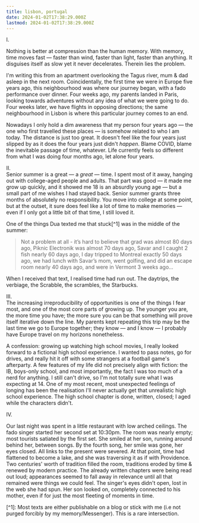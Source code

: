 ```yaml
---
title: lisbon, portugal
date: 2024-01-02T17:38:29.000Z
lastmod: 2024-01-02T17:38:29.000Z
---
```

I.

Nothing is better at compression than the human memory. With memory, time moves fast — faster than wind, faster than light, faster than anything. It disguises itself as slow yet it never decelerates. Therein lies the problem.

I'm writing this from an apartment overlooking the Tagus river, mum & dad asleep in the next room. Coincidentally, the first time we were in Europe five years ago, this neighbourhood was where our journey began, with a fado performance over dinner. Four weeks ago, my parents landed in Paris, looking towards adventures without any idea of what we were going to do. Four weeks later, we have flights in opposing directions; the same neighbourhood in Lisbon is where this particular journey comes to an end.

Nowadays I only hold a dim awareness that my person four years ago — the one who first travelled these places — is somehow related to who I am today. The distance is just too great. It doesn't feel like the four years just slipped by as it does the four years just didn't *happen*. Blame COVID, blame the inevitable passage of time, whatever. Life currently feels so different from what I was doing four months ago, let alone four years.

II.\
Senior summer is a great — a *great* — time. I spent most of it away, hanging out with college-aged people and adults. That part was good — it made me grow up quickly, and it showed me 18 is an absurdly young age — but a small part of me wishes I had stayed back. Senior summer grants three months of absolutely no responsibility. You move into college at some point, but at the outset, it sure does feel like a lot of time to make memories — even if I only got a little bit of that time, I still loved it.

One of the things Dua texted me that stuck\[^1] was in the middle of the summer:

> Not a problem at all - it’s hard to believe that grad was almost 80 days ago, Piknic Electronik was almost 70 days ago, Savar and I caught 2 fish nearly 60 days ago, I day tripped to Montreal exactly 50 days ago, we had lunch with Savar’s mom, went golfing, and did an escape room nearly 40 days ago, and were in Vermont 3 weeks ago…

When I received that text, I realised time had run out. The daytrips, the verbiage, the Scrabble, the scrambles, the Starbucks.

III.\
The increasing irreproducibility of opportunities is one of the things I fear most, and one of the most core parts of growing up. The younger you are, the more time you have; the more sure you can be that something will prove itself iterative down the line. My parents kept repeating this trip may be the last time we go to Europe together; they know — and I know — I probably have Europe travel on my horizons nonetheless.

A confession: growing up watching high school movies, I really looked forward to a fictional high school experience. I wanted to pass notes, go for drives, and really hit it off with some strangers at a football game's afterparty. A few features of my life did not precisely align with fiction: the IB, boys-only school, and most importantly, the fact I was too much of a nerd for anything. I still can't drive, so I'm not totally sure what I was expecting at 14. One of my most recent, most unexpected feelings of longing has been the realisation I'll never actually get that unrealistic high school experience. The high school chapter is done, written, closed; I aged while the characters didn't.

IV.

Our last night was spent in a little restaurant with low arched ceilings. The fado singer started her second set at 10:30pm. The room was nearly empty; most tourists satiated by the first set. She smiled at her son, running around behind her, between songs. By the fourth song, her smile was gone, her eyes closed. All links to the present were severed. At that point, time had flattened to become a lake, and she was traversing it as if with Providence. Two centuries' worth of tradition filled the room, traditions eroded by time & renewed by modern practice. The already written chapters were being read out loud; appearances seemed to fall away in relevance until all that remained were things we could feel. The singer's eyes didn't open, lost in the web she had spun. Her son looked on, completely connected to his mother, even if for just the most fleeting of moments in time.

\[^1]: Most texts are either publishable on a blog or stick with me (i.e not purged forcibly by my memory/Messenger). This is a rare intersection.
